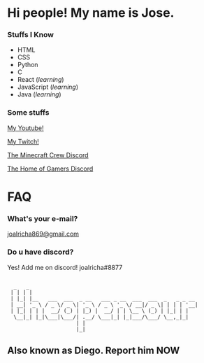 # Hi people! My name is Jose.
### Stuffs I Know
- HTML
- CSS
- Python
- C
- React (_learning_)
- JavaScript (_learning_)
- Java (_learning_)

### Some stuffs

[My Youtube!](https://www.youtube.com/channel/UCCAJQLCgq0HAeCYGrwVG1qQ)

[My Twitch!](https://twitch.tv/joalricha)

[The Minecraft Crew Discord](https://discord.gg/6sbBJGYQWJ)

[The Home of Gamers Discord](https://discord.gg/RVMcCqAjvR)

# FAQ

### What's your e-mail?
joalricha869@gmail.com

### Do u have discord?
Yes! Add me on discord! joalricha#8877

```

  _   _                                                      
 | | | |                                                     
 | |_| |__   ___  ___  _ __   ___ _ __  ___  ___  _   _ _ __ 
 | __| '_ \ / _ \/ _ \| '_ \ / _ \ '_ \/ __|/ _ \| | | | '__|
 | |_| | | |  __/ (_) | |_) |  __/ | | \__ \ (_) | |_| | |   
  \__|_| |_|\___|\___/| .__/ \___|_| |_|___/\___/ \__,_|_|   
                      | |                                    
                      |_|                                    
```

## Also known as Diego. Report him NOW
